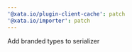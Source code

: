 ```yaml
---
'@xata.io/plugin-client-cache': patch
'@xata.io/importer': patch
---
```


Add branded types to serializer
